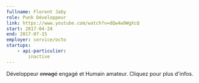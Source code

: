 ```yaml
---
fullname: Florent Jaby
role: Punk Développeur
link: https://www.youtube.com/watch?v=dQw4w9WgXcQ
start: 2017-04-24
end: 2017-07-15
employer: service/octo
startups:
    - api-particulier:
        inactive
---
```


Développeur ~~enragé~~ engagé et Humain amateur. Cliquez pour plus d'infos.
